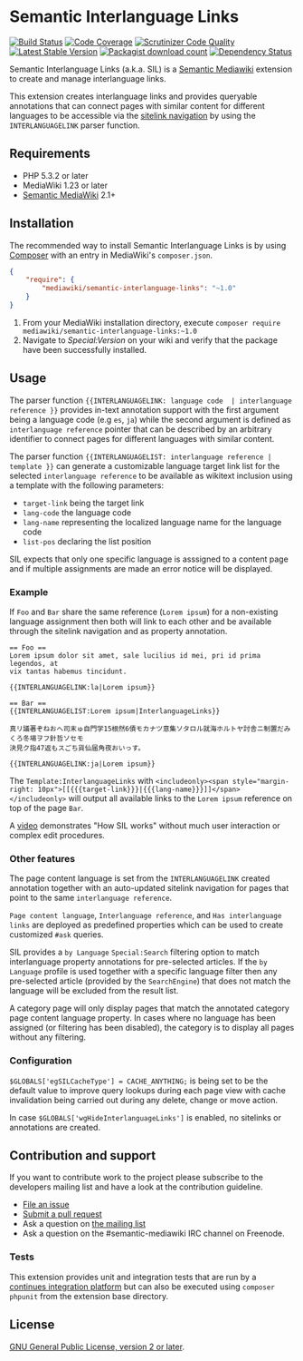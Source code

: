 # Semantic Interlanguage Links

[![Build Status](https://secure.travis-ci.org/SemanticMediaWiki/SemanticInterlanguageLinks.svg?branch=master)](http://travis-ci.org/SemanticMediaWiki/SemanticInterlanguageLinks)
[![Code Coverage](https://scrutinizer-ci.com/g/SemanticMediaWiki/SemanticInterlanguageLinks/badges/coverage.png?b=master)](https://scrutinizer-ci.com/g/SemanticMediaWiki/SemanticInterlanguageLinks/?branch=master)
[![Scrutinizer Code Quality](https://scrutinizer-ci.com/g/SemanticMediaWiki/SemanticInterlanguageLinks/badges/quality-score.png?b=master)](https://scrutinizer-ci.com/g/SemanticMediaWiki/SemanticInterlanguageLinks/?branch=master)
[![Latest Stable Version](https://poser.pugx.org/mediawiki/semantic-interlanguage-links/version.png)](https://packagist.org/packages/mediawiki/semantic-interlanguage-links)
[![Packagist download count](https://poser.pugx.org/mediawiki/semantic-interlanguage-links/d/total.png)](https://packagist.org/packages/mediawiki/semantic-interlanguage-links)
[![Dependency Status](https://www.versioneye.com/php/mediawiki:semantic-interlanguage-links/badge.png)](https://www.versioneye.com/php/mediawiki:semantic-interlanguage-links)

Semantic Interlanguage Links (a.k.a. SIL) is a [Semantic Mediawiki][smw] extension to
create and manage interlanguage links.

This extension creates interlanguage links and provides queryable annotations that can connect
pages with similar content for different languages to be accessible via the [sitelink navigation][sitelink]
by using the `INTERLANGUAGELINK` parser function.

## Requirements

- PHP 5.3.2 or later
- MediaWiki 1.23 or later
- [Semantic MediaWiki][smw] 2.1+

## Installation

The recommended way to install Semantic Interlanguage Links is by using [Composer][composer] with an entry in MediaWiki's `composer.json`.

```json
{
	"require": {
		"mediawiki/semantic-interlanguage-links": "~1.0"
	}
}
```
1. From your MediaWiki installation directory, execute
   `composer require mediawiki/semantic-interlanguage-links:~1.0`
2. Navigate to _Special:Version_ on your wiki and verify that the package
   have been successfully installed.

## Usage

The parser function `{{INTERLANGUAGELINK: language code  | interlanguage reference }}` provides in-text annotation support with the first argument being a language code (e.g `es`, `ja`) while the second argument is defined as `interlanguage reference` pointer that can be described by an arbitrary identifier to connect pages for different languages with similar content.

The parser function `{{INTERLANGUAGELIST: interlanguage reference | template }}` can generate a customizable language target link list for the selected `interlanguage reference` to be available as wikitext inclusion using a template with the following parameters:
- `target-link` being the target link
- `lang-code` the language code
- `lang-name` representing the localized language name for the language code
- `list-pos` declaring the list position

SIL expects that only one specific language is asssigned to a content page and if multiple assignments are made an error notice will be displayed.

### Example

If `Foo` and `Bar` share the same reference (`Lorem ipsum`) for a non-existing language assignment then both will link to each other and be available through the sitelink navigation and as property annotation.

```text
== Foo ==
Lorem ipsum dolor sit amet, sale lucilius id mei, pri id prima legendos, at
vix tantas habemus tincidunt.

{{INTERLANGUAGELINK:la|Lorem ipsum}}
```
```text
== Bar ==
{{INTERLANGUAGELIST:Lorem ipsum|InterlanguageLinks}}

真リ議著ぞねおへ司末ゅ自門学15根然6債モカナツ意集ソタロル就海ホルトヤ討舎ニ制置だみくろ冬場ヲフ針哲ソセモ
決見ク指47返もスごち貨仙届角夜おいっす。

{{INTERLANGUAGELINK:ja|Lorem ipsum}}
```

The `Template:InterlanguageLinks` with `<includeonly><span style="margin-right: 10px">[[{{{target-link}}}|{{{lang-name}}}]]</span></includeonly>` will output all available links to the `Lorem ipsum` reference on top of the page `Bar`.

A [video](https://vimeo.com/115871518) demonstrates "How SIL works" without much user interaction or complex edit procedures.

### Other features

The page content language is set from the `INTERLANGUAGELINK` created annotation together with an auto-updated sitelink navigation for pages that point to the same `interlanguage reference`.

`Page content language`, `Interlanguage reference`, and `Has interlanguage links` are deployed as predefined properties which can be used to create customized `#ask` queries.

SIL provides a `by Language` `Special:Search` filtering option to match interlanguage property annotations for pre-selected articles. If the `by Language` profile is used together with a specific language filter then any pre-selected article (provided by the `SearchEngine`) that does not match the language will be excluded from the result list.

A category page will only display pages that match the annotated category page content language property. In cases where no language has been assigned (or filtering has been disabled), the category is to display all pages without any filtering.

### Configuration

`$GLOBALS['egSILCacheType'] = CACHE_ANYTHING;` is being set to be the default value to improve query lookups during each page view with cache invalidation being carried out during any delete, change or move action.

In case `$GLOBALS['wgHideInterlanguageLinks']` is enabled, no sitelinks or annotations are created.

## Contribution and support

If you want to contribute work to the project please subscribe to the developers mailing list and
have a look at the contribution guideline.

* [File an issue](https://github.com/SemanticMediaWiki/SemanticLanguageLinks/issues)
* [Submit a pull request](https://github.com/SemanticMediaWiki/SemanticLanguageLinks/pulls)
* Ask a question on [the mailing list](https://semantic-mediawiki.org/wiki/Mailing_list)
* Ask a question on the #semantic-mediawiki IRC channel on Freenode.

### Tests

This extension provides unit and integration tests that are run by a [continues integration platform][travis]
but can also be executed using `composer phpunit` from the extension base directory.

## License

[GNU General Public License, version 2 or later][gpl-licence].

[smw]: https://github.com/SemanticMediaWiki/SemanticMediaWiki
[contributors]: https://github.com/SemanticMediaWiki/SemanticLanguageLinks/graphs/contributors
[travis]: https://travis-ci.org/SemanticMediaWiki/SemanticLanguageLinks
[gpl-licence]: https://www.gnu.org/copyleft/gpl.html
[composer]: https://getcomposer.org/
[sitelink]: https://www.semantic-mediawiki.org/wiki/File:Extension-sil-sitelink.png

